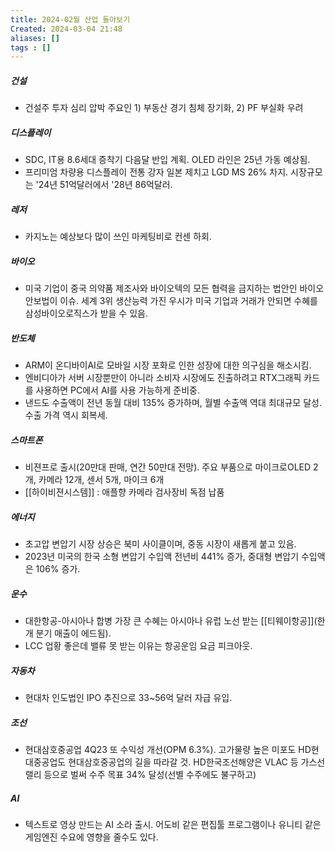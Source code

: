```yaml
---
title: 2024-02월 산업 돌아보기
Created: 2024-03-04 21:48
aliases: []
tags : []
---
```

##### 건설
- 건설주 투자 심리 압박 주요인 1) 부동산 경기 침체 장기화, 2) PF 부실화 우려
##### 디스플레이
- SDC, IT용 8.6세대 증착기 다음달 반입 계획. OLED 라인은 25년 가동 예상됨.
- 프리미엄 차량용 디스플레이 전통 강자 일본 제치고 LGD MS 26% 차지. 시장규모는 '24년 51억달러에서 '28년 86억달러. 
##### 레저
- 카지노는 예상보다 많이 쓰인 마케팅비로 컨센 하회.
##### 바이오
- 미국 기업이 중국 의약품 제조사와 바이오텍의 모든 협력을 금지하는 법안인 바이오안보법이 이슈. 세계 3위 생산능력 가진 우시가 미국 기업과 거래가 안되면 수혜를 삼성바이오로직스가 받을 수 있음.
##### 반도체
- ARM이 온디바이AI로 모바일 시장 포화로 인한 성장에 대한 의구심을 해소시킴.
- 엔비디아가 서버 시장뿐만이 아니라 소비자 시장에도 진출하려고 RTX그래픽 카드를 사용하면 PC에서 AI를 사용 가능하게 준비중.
- 낸드도 수출액이 전년 동월 대비 135% 증가하며, 월별 수출액 역대 최대규모 달성. 수출 가격 역시 회복세.
##### 스마트폰
- 비젼프로 출시(20만대 판매, 연간 50만대 전망). 주요 부품으로 마이크로OLED 2개, 카메라 12개, 센서 5개, 마이크 6개
- [[하이비젼시스템]] : 애플향 카메라 검사장비 독점 납품
##### 에너지
- 초고압 변압기 시장 상승은 북미 사이클이며, 중동 시장이 새롭게 붙고 있음.
- 2023년 미국의 한국 소형 변압기 수입액 전년비 441% 증가, 중대형 변압기 수입액은 106% 증가.
##### 운수
- 대한항공-아시아나 합병 가장 큰 수혜는 아시아나 유럽 노선 받는 [[티웨이항공]](한 개 분기 매출이 에드됨).
- LCC 업황 좋은데 밸류 못 받는 이유는 항공운임 요금 피크아웃.
##### 자동차
- 현대차 인도법인 IPO 추진으로 33~56억 달러 자급 유입. 
##### 조선
- 현대삼호중공업 4Q23 또 수익성 개선(OPM 6.3%). 고가물량 높은 미포도 HD현대중공업도 현대삼호중공업의 길을 따라갈 것. HD한국조선해양은 VLAC 등 가스선 랠리 등으로 벌써 수주 목표 34% 달성(선별 수주에도 불구하고)
##### AI
- 텍스트로 영상 만드는 AI 소라 출시. 어도비 같은 편집툴 프로그램이나 유니티 같은 게임엔진 수요에 영향을 줄수도 있다.
